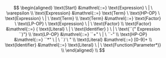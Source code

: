 $$
\begin{aligned}
\text{Start} &\mathrel{::=} \text{Expression} \ | \ \varepsilon \\
\text{Expression} &\mathrel{::=} \text{Term} \ \text{HP-OP} \ \text{Expression} \ | \ \text{Term} \\
\text{Term} &\mathrel{::=} \text{Factor} \ \text{LP-OP} \ \text{Expression} \ | \ \text{Factor} \\ 
\text{Factor} &\mathrel{::=} ( \text{Literal} \ | \ \text{Identifier} ) \ | \ \text{``(" Expression ``)"} \\
\text{LP-OP} &\mathrel{::=} ``+" \ | \ ``-" \\
\text{HP-OP} &\mathrel{::=} ``*" \ | \ ``/ \ " \\
\text{Literal} &\mathrel{::=} [0-9]+ \\
\text{Identifier} &\mathrel{::=} \text{Literal} \ | \ \text{Function(Parameter*)} \\
\end{aligned} \\
$$
